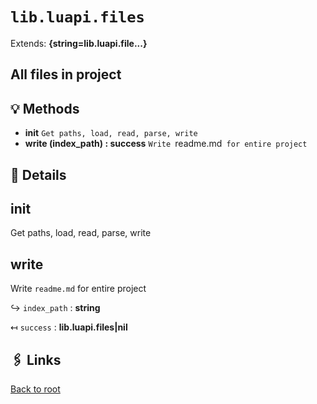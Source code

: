 # `lib.luapi.files`

Extends: **{string=lib.luapi.file...}**

## All files in project

## 💡 Methods

+ **init**
  `Get paths, load, read, parse, write`
+ **write (index_path) : success**
  `Write `readme.md` for entire project`

## 🧩 Details

## init

Get paths, load, read, parse, write

## write

Write `readme.md` for entire project

↪ `index_path` : **string**

↤ `success` : **lib.luapi.files|nil**

## 🖇️ Links

[Back to root](../doc/readme.md)
